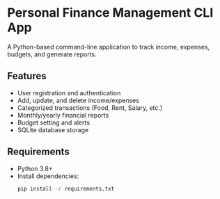 # Personal Finance Management CLI App

A Python-based command-line application to track income, expenses, budgets, and generate reports.

## Features
- User registration and authentication
- Add, update, and delete income/expenses
- Categorized transactions (Food, Rent, Salary, etc.)
- Monthly/yearly financial reports
- Budget setting and alerts
- SQLite database storage

## Requirements
- Python 3.8+
- Install dependencies:
  ```bash
  pip install -r requirements.txt
